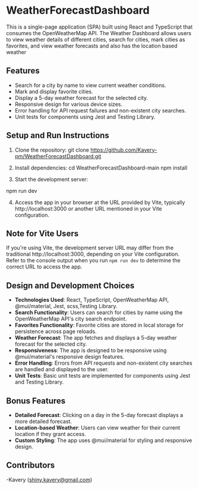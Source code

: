 # WeatherForecastDashboard


This is a single-page application (SPA) built using React and TypeScript that consumes the OpenWeatherMap API. The Weather Dashboard allows users to view weather details of different cities, search for cities, mark cities as favorites, and view weather forecasts and also has the location based weather

## Features

- Search for a city by name to view current weather conditions.
- Mark and display favorite cities.
- Display a 5-day weather forecast for the selected city.
- Responsive design for various device sizes.
- Error handling for API request failures and non-existent city searches.
- Unit tests for components using Jest and Testing Library.

## Setup and Run Instructions

1. Clone the repository:
git clone https://github.com/Kavery-pm/WeatherForecastDashboard.git
2. Install dependencies:
cd WeatherForecastDashboard-main
npm install

3. Start the development server:

  npm run dev

  

4. Access the app in your browser at the URL provided by Vite, typically http://localhost:3000 or another URL mentioned in your Vite configuration.

## Note for Vite Users

If you're using Vite, the development server URL may differ from the traditional http://localhost:3000, depending on your Vite configuration. Refer to the console output when you run `npm run dev` to determine the correct URL to access the app.



## Design and Development Choices

- **Technologies Used**: React, TypeScript, OpenWeatherMap API, @mui/material, Jest, scss,Testing Library.
- **Search Functionality**: Users can search for cities by name using the OpenWeatherMap API's city search endpoint.
- **Favorites Functionality**: Favorite cities are stored in local storage for persistence across page reloads.
- **Weather Forecast**: The app fetches and displays a 5-day weather forecast for the selected city.
- **Responsiveness**: The app is designed to be responsive using @mui/material's responsive design features.
- **Error Handling**: Errors from API requests and non-existent city searches are handled and displayed to the user.
- **Unit Tests**: Basic unit tests are implemented for components using Jest and Testing Library.

## Bonus Features

- **Detailed Forecast**: Clicking on a day in the 5-day forecast displays a more detailed forecast.
- **Location-based Weather**: Users can view weather for their current location if they grant access.
- **Custom Styling**: The app uses @mui/material for styling and responsive design.

## Contributors

-Kavery (shiny.kavery@gmail.com)



